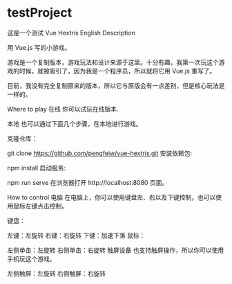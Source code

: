 # testProject
这是一个测试
Vue Hextris
English Description

用 Vue.js 写的小游戏。

游戏是一个复制版本，游戏玩法和设计来源于这里。十分有趣，我第一次玩这个游戏的时候，就被吸引了，因为我是一个程序员，所以就将它用 Vue.js 重写了。

目前，我没有完全复制原来的版本，所以它与原版会有一点差别，但是核心玩法是一样的。

Where to play
在线
你可以试玩在线版本.

本地
也可以通过下面几个步骤，在本地进行游戏。

克隆仓库：

git clone https://github.com/pengfeiw/vue-hextris.git
安装依赖包:

npm install
启动服务:

npm run serve
在浏览器打开 http://localhost:8080 页面。

How to control
电脑
在电脑上，你可以使用键盘左、右以及下键控制，也可以使用鼠标左键点击控制。

键盘：

左键：左旋转
右键：右旋转
下键：加速下落
鼠标：

左侧单击：左旋转
右侧单击：右旋转
触屏设备
也支持触屏操作，所以你可以使用手机玩这个游戏。

左侧触屏：左旋转
右侧触屏：右旋转
